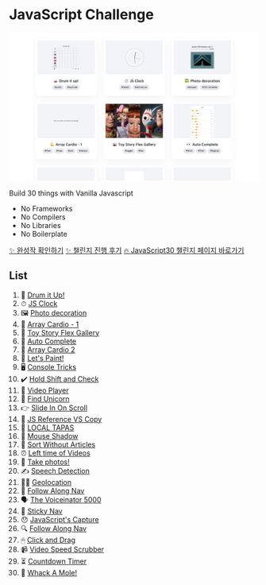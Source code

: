 # JavaScript Challenge

![javascrip30](./Readme.png)

Build 30 things with Vanilla Javascript

- No Frameworks
- No Compilers
- No Libraries
- No Boilerplate

[✨ 완성작 확인하기](https://ofkande.github.io/JavaScript30/)
[✨ 챌린지 진행 후기](https://dandevlog.netlify.app/JavaScript/javascript30/)
[🔥 JavaScript30 챌린지 페이지 바로가기](https://javascript30.com/)

## List

1. 🥁 [Drum it Up!](/Drum%20Kit)
2. ⏱ [JS Clock](/Clock)
3. 🖼 [Photo decoration](/CSS%20Variables)
4. 💪 [Array Cardio - 1](/Array%20Cardio%20-%201)
5. 🚂 [Toy Story Flex Gallery](/Toy%20Story%20Flex%20Gallery)
6. 👀 [Auto Complete](/Auto%20Complete)
7. 💪 [Array Cardio 2](/Array%20Cardio%20-%202)
8. 🎨 [Let's Paint!](/HTML5%20Canvas)
9. 🖥 [Console Tricks](/Dev%20Tools%20Domination)
10. ✔️ [Hold Shift and Check](/Multiple%20Checkboxes)
11. 📼 [Video Player](/Custom%20Video%20Player)
12. 🦄 [Find Unicorn](/Key%20Sequence%20Detection)
13. 👉 [Slide In On Scroll](/Slide%20In%20On%20Scroll)
14. 🧐 [JS Reference VS Copy](/Reference%20VS%20Copy)
15. 🌮 [LOCAL TAPAS](/LocalStorage)
16. 👥 [Mouse Shadow](/Mouse%20Move%20Shadow)
17. 🎸 [Sort Without Articles](/Sort%20Without%20Articles)
18. ⏰ [Left time of Videos](/Adding%20Up%20Times%20with%20Reduce)
19. 📸 [Take photos!](/Webcam%20Fun)
20. ✍️ [Speech Detection](/Speech%20Detection)
21. 🏃‍♀️ [Geolocation](/Geolocation)
22. 👣 [Follow Along Nav](/Follow%20Along%20Link%20Highlighter)
23. 🗣 [The Voiceinator 5000](/Speech%20Synthesis)
24. 📌 [Sticky Nav](/Sticky%20Nav)
25. 😯 [JavaScript's Capture](/Event%20Capture%2C%20Propagation%2C%20Bubbling%20and%20Once)
26. 🔍 [Follow Along Nav](/Stripe%20Follow%20Along%20Nav)
27. 🖱 [Click and Drag](/Click%20and%20Drag)
28. 📹 [Video Speed Scrubber](/Video%20Speed%20Controller)
29. ⏳ [Countdown Timer](/Countdown%20Timer)
30. 🐾 [Whack A Mole!](/Whack%20A%20Mole)
